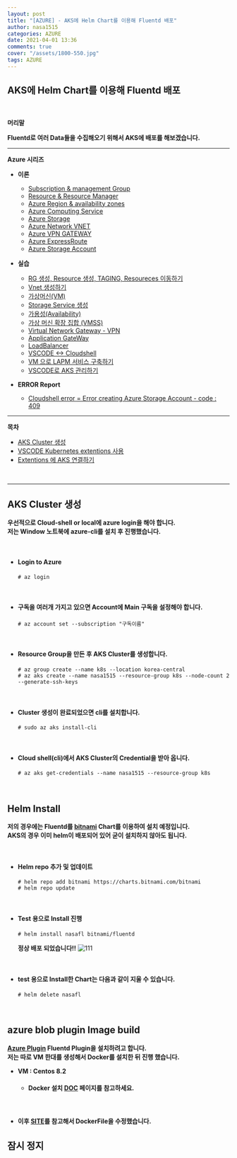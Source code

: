 ```yaml
---
layout: post
title: "[AZURE] - AKS에 Helm Chart를 이용해 Fluentd 배포"
author: nasa1515
categories: AZURE
date: 2021-04-01 13:36
comments: true
cover: "/assets/1800-550.jpg"
tags: AZURE
---
```




## **AKS에 Helm Chart를 이용해 Fluentd 배포**


<br/>

**머리말**  

**Fluentd로 여러 Data들을 수집해오기 위해서 AKS에 배포를 해보겠습니다.**  





  


 
---


**Azure 시리즈**

* **이론**

    - [Subscription & management Group](https://nasa1515.github.io/azure/2021/01/21/azure.subscriptions.html)
    - [Resource & Resource Manager](https://nasa1515.github.io/azure/2021/01/22/azure-resoure.html)
    - [Azure Region & availability zones](https://nasa1515.github.io/azure/2021/01/22/azure.region.html)
    - [Azure Computing Service](https://nasa1515.github.io/azure/2021/01/25/azure.compute.html)
    - [Azure Storage](https://nasa1515.github.io/azure/2021/01/26/azure.storage.html)
    - [Azure Network VNET](https://nasa1515.github.io/azure/2021/01/26/azure-vnet.html)
    - [Azure VPN GATEWAY](https://nasa1515.github.io/azure/2021/01/27/Azure-VPN.html)
    - [Azure ExpressRoute](https://nasa1515.github.io/azure/2021/01/27/azure-expreroute.html)
    - [Azure Storage Account](https://nasa1515.github.io/azure/2021/02/08/storage2.html)


* **실습**

    - [RG 생성, Resource 생성, TAGING, Resoureces 이동하기](https://nasa1515.github.io/azure/2021/02/05/azure-resource2.html)
    - [Vnet 생성하기](https://nasa1515.github.io/azure/2021/02/05/vnet2.html)
    - [가상머신(VM)](https://nasa1515.github.io/azure/2021/02/08/VM2.html)
    - [Storage Service 생성](https://nasa1515.github.io/azure/2021/02/08/AZURE-Storageservice.html)
    - [가용성(Availability)](https://nasa1515.github.io/azure/2021/02/08/scale.html)
    - [가상 머신 확장 집합 (VMSS)](https://nasa1515.github.io/azure/2021/02/09/Azure-VMSS.html)   
    - [Virtual Network Gateway - VPN](https://nasa1515.github.io/azure/2021/02/09/Azure-vpngw.html)   
    - [Application GateWay](https://nasa1515.github.io/azure/2021/02/09/Azure-LB.html)   
    - [LoadBalancer](https://nasa1515.github.io/azure/2021/02/09/Azure-lb2.html)   
    - [VSCODE <-> Cloudshell](https://nasa1515.github.io/azure/2021/02/09/Azure-vdcode.html)   
    - [VM 으로 LAPM 서비스 구축하기](https://nasa1515.github.io/azure/2021/02/24/AZURE-WEB.html)   
    - [VSCODE로 AKS 관리하기](https://nasa1515.github.io/azure/2021/03/19/aks-vscode.html)

* **ERROR Report**  

    - [Cloudshell error = Error creating Azure Storage Account - code : 409](https://nasa1515.github.io/azure/2021/03/24/azure-cloudshellerror.html)

---



**목차**


- [AKS Cluster 생성](#a1)
- [VSCODE Kubernetes extentions 사용](#a2)
- [Extentions 에 AKS 연결하기](#a3)

<br/>

--- 


## **AKS Cluster 생성**  <a name="a1"></a>  
  
**우선적으로 Cloud-shell or local에 azure login을 해야 합니다.**  
**저는 Window 노트북에 azure-cli를 설치 후 진행했습니다.**  

<br/>

* #### **Login to Azure**  

    ```
    # az login
    ```

    <br/>

* #### **구독을 여러개 가지고 있으면 Account에 Main 구독을 설정해야 합니다.**  

    ```
    # az account set --subscription "구독이름" 
    ```

    <br/>

* #### **Resource Group을 만든 후 AKS Cluster를 생성합니다.**  

    ```
    # az group create --name k8s --location korea-central
    # az aks create --name nasa1515 --resource-group k8s --node-count 2 --generate-ssh-keys 
    ```

    <br/>

* #### **Cluster 생성이 완료되었으면 cli를 설치합니다.**  

    ```
    # sudo az aks install-cli
    ```
    
    <br/>

* #### **Cloud shell(cli)에서 AKS Cluster의 Credential을 받아 옵니다.**  

    ```
    # az aks get-credentials --name nasa1515 --resource-group k8s
    ```

<br/>


## **Helm Install**   <a name="a2"></a>

**저의 경우에는 Fluentd를 [bitnami](https://bitnami.com/stack/fluentd/helm) Chart를 이용하여 설치 예정입니다.**  
**AKS의 경우 이미 helm이 배포되어 있어 굳이 설치하지 않아도 됩니다.**  



<br/>

* #### **Helm repo 추가 및 업데이트** 

    ```
    # helm repo add bitnami https://charts.bitnami.com/bitnami
    # helm repo update
    ```

    <br/>

* #### **Test 용으로 Install 진행**  

    ```
    # helm install nasafl bitnami/fluentd
    ```

    **정상 배포 되었습니다!!** 
    ![111](https://user-images.githubusercontent.com/69498804/113230237-8b6f1600-92d3-11eb-8fea-5e7f7a36ef32.JPG)

    <br/>

* #### **test 용으로 Install한 Chart는 다음과 같이 지울 수 있습니다.**  

    ```
    # helm delete nasafl
    ```

    <br/>

## **azure blob plugin Image build** <a name="a3"></a>

**[Azure Plugin](https://github.com/microsoft/fluent-plugin-azure-storage-append-blob) Fluentd Plugin을 설치하려고 합니다.**  
**저는 따로 VM 한대를 생성해서 Docker를 설치한 뒤 진행 했습니다.**  

* **VM : Centos 8.2**

    * #### **Docker 설치 [DOC](https://docs.docker.com/engine/install/centos/) 페이지를 참고하세요.**

    <br/>

* #### **이후 [SITE](https://github.com/fluent/fluentd-kubernetes-daemonset/blob/master/docker-image/v1.12/debian-azureblob/Dockerfile)를 참고해서 DockerFile을 수정했습니다.**  



## 잠시 정지